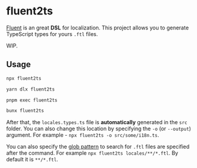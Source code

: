 # fluent2ts

[Fluent](https://projectfluent.org/) is an great **DSL** for localization. This project allows you to generate TypeScript types for yours `.ftl` files.

WIP.

## Usage

```bash [npm]
npx fluent2ts
```

```bash [yarn]
yarn dlx fluent2ts
```

```bash [pnpm]
pnpm exec fluent2ts
```

```bash [bun]
bunx fluent2ts
```

After that, the `locales.types.ts` file is **automatically** generated in the `src` folder. You can also change this location by specifying the `-o` (or `--output`) argument. For example - `npx fluent2ts -o src/some/i18n.ts`.

You can also specify the [glob pattern](<https://en.wikipedia.org/wiki/Glob_(programming)?useskin=vector>) to search for `.ftl` files are specified after the command. For example `npx fluent2ts locales/**/*.ftl`. By default it is `**/*.ftl`.
